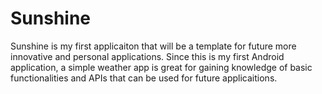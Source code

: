 # Sunshine
Sunshine is my first applicaiton that will be a template for future more innovative and personal applications. Since this is my first Android application, a simple weather app is great for gaining knowledge of basic functionalities and APIs that can be used for future applicaitions.
